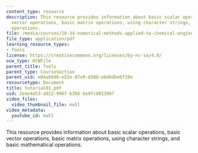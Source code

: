 ```yaml
---
content_type: resource
description: This resource provides information about basic scalar operations, basic
  vector operations, basic matrix operations, using character strings, and basic mathematical
  operations.
file: /media/courses/10-34-numerical-methods-applied-to-chemical-engineering-fall-2005/2eae4e53a922966fb3b6be9fcd013967_tutorial01.pdf
file_type: application/pdf
learning_resource_types:
- Tools
license: https://creativecommons.org/licenses/by-nc-sa/4.0/
ocw_type: OCWFile
parent_title: Tools
parent_type: CourseSection
parent_uid: e04ab8d0-e52e-07e9-d308-ebd6dbe6f10e
resourcetype: Document
title: tutorial01.pdf
uid: 2eae4e53-a922-966f-b3b6-be9fcd013967
video_files:
  video_thumbnail_file: null
video_metadata:
  youtube_id: null
---
```

This resource provides information about basic scalar operations, basic vector operations, basic matrix operations, using character strings, and basic mathematical operations.